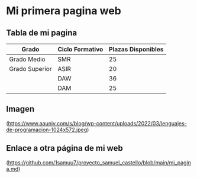 
# Mi primera pagina web

## Tabla de mi pagina 

| Grado          | Ciclo Formativo | Plazas Disponibles |
| -------------- | --------------- | ------------------ |
| Grado Medio    | SMR             | 25                 |
| Grado Superior | ASIR            | 20                 |
|                | DAW             | 36                 |
|                | DAM             | 25                 |

## Imagen
(https://www.aauniv.com/s/blog/wp-content/uploads/2022/03/lenguajes-de-programacion-1024x572.jpeg)

## Enlace a otra página de mi web
(https://github.com/1samuu7/proyecto_samuel_castello/blob/main/mi_pagina.md)




